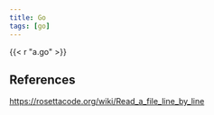 ```yaml
---
title: Go
tags: [go]
---
```


{{< r "a.go" >}}

## References

<https://rosettacode.org/wiki/Read_a_file_line_by_line>
